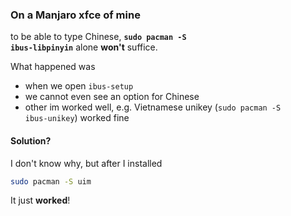 ### On a Manjaro xfce of mine
to be able to type Chinese, <code><b>sudo pacman -S ibus-libpinyin</b></code> alone <b>won't</b> suffice.

What happened was
- when we open <code>ibus-setup</code>
- we cannot even see an option for Chinese
- other im worked well, e.g. Vietnamese unikey (<code>sudo pacman -S ibus-unikey</code>) worked fine


#### Solution?
I don't know why, but after I installed
```bash
sudo pacman -S uim
```

It just <b>worked</b>!





